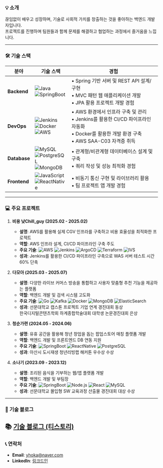 ### 💡 소개
끊임없이 배우고 성장하며, 기술로 사회적 가치를 창출하는 것을 좋아하는 백엔드 개발자입니다. <br> 프로젝트를 진행하며 팀원들과 함께 문제를 해결하고 협업하는 과정에서 즐거움을 느낍니다.

---

### 🛠 기술 스택
| 분야 | 기술 스택 | 경험 |
|---|---|---|
| **Backend** | ![Java](https://img.shields.io/badge/Java-007396?style=flat-square&logo=openjdk&logoColor=white)<br>![SpringBoot](https://img.shields.io/badge/SpringBoot-6DB33F?style=flat-square&logo=spring&logoColor=white) | • Spring 기반 서버 및 REST API 설계/구현<br>• MVC 패턴 웹 애플리케이션 개발<br>• JPA 활용 프로젝트 개발 경험 |
| **DevOps** | ![Jenkins](https://img.shields.io/badge/Jenkins-D24939?style=flat-square&logo=jenkins&logoColor=white)<br>![Docker](https://img.shields.io/badge/Docker-2496ED?style=flat-square&logo=docker&logoColor=white)<br>![AWS](https://img.shields.io/badge/AWS-232F3E?style=flat-square&logo=amazon-aws&logoColor=white) | • AWS 환경에서 인프라 구축 및 관리<br>• Jenkins를 활용한 CI/CD 파이프라인 자동화<br>• Docker를 활용한 개발 환경 구축<br>• AWS SAA-C03 자격증 취득 |
| **Database** | ![MySQL](https://img.shields.io/badge/MySQL-4479A1?style=flat-square&logo=mysql&logoColor=white)<br>![PostgreSQL](https://img.shields.io/badge/PostgreSQL-4479A1?style=flat-square&logo=PostgreSQL&logoColor=white)<br>![MongoDB](https://img.shields.io/badge/MongoDB-47A248?style=flat-square&logo=mongodb&logoColor=white) | • 관계형/비관계형 데이터베이스 설계 및 구축<br>• 쿼리 작성 및 성능 최적화 경험 |
| **Frontend** | ![JavaScript](https://img.shields.io/badge/JavaScript-F7DF1E?style=flat-square&logo=javascript&logoColor=black)<br>![ReactNative](https://img.shields.io/badge/ReactNative-61DAFB?style=flat-square&logo=react&logoColor=black) | • 비동기 통신 구현 및 라이브러리 활용<br>• 팀 프로젝트 앱 개발 경험 |

---

### 💻 주요 프로젝트
1. **비용 낮Chill_guy (2025.02 - 2025.02)**
   * **설명**: AWS를 활용해 실제 CGV 인프라를 구축하고 비용 효율성을 최적화한 프로젝트
   * **역할**: AWS 인프라 설계, CI/CD 파이프라인 구축 주도
   * **주요 기술**: ![AWS](https://img.shields.io/badge/AWS-232F3E?style=flat-square&logo=amazon-aws&logoColor=white) ![Jenkins](https://img.shields.io/badge/Jenkins-D24939?style=flat-square&logo=jenkins&logoColor=white) ![ArgoCD](https://img.shields.io/badge/ArgoCD-F3722F?style=flat-square&logo=argocd&logoColor=white) ![Terraform](https://img.shields.io/badge/Terraform-7B42BC?style=flat-square&logo=terraform&logoColor=white) ![IVS](https://img.shields.io/badge/IVS-232F3E?style=flat-square&logo=amazon-aws&logoColor=white)
   * **성과**: Jenkins를 활용한 CI/CD 파이프라인 구축으로 WAS 서버 테스트 시간 60% 단축

2. **다모아 (2025.03 - 2025.07)**
   * **설명**: 다양한 라이브 커머스 방송을 통합하고 사용자 맞춤형 추천 기능을 제공하는 플랫폼
   * **역할**: 백엔드 개발 및 검색 시스템 고도화
   * **주요 기술**: ![Go](https://img.shields.io/badge/Go-00ADD8?style=flat-square&logo=go&logoColor=white) ![Kafka](https://img.shields.io/badge/Kafka-231F20?style=flat-square&logo=apache-kafka&logoColor=white) ![Docker](https://img.shields.io/badge/Docker-2496ED?style=flat-square&logo=docker&logoColor=white) ![MongoDB](https://img.shields.io/badge/MongoDB-47A248?style=flat-square&logo=mongodb&logoColor=white) ![ElasticSearch](https://img.shields.io/badge/ElasticSearch-005571?style=flat-square&logo=elasticsearch&logoColor=white)
   * **성과**: 선문대학교 캡스톤 프로젝트 기업 연계 경진대회 동상 <br> 한국디지털콘텐츠학회 하계종합학술대회 대학생 논문경진대회 은상

3. **청순가련 (2024.05 - 2024.06)**
   * **설명**: 유휴 공간을 활용해 청년 창업을 돕는 팝업스토어 매칭 플랫폼 개발
   * **역할**: 백엔드 개발 및 프론트엔드 DB 연동 지원
   * **주요 기술**: ![SpringBoot](https://img.shields.io/badge/SpringBoot-6DB33F?style=flat-square&logo=spring&logoColor=white) ![ReactNative](https://img.shields.io/badge/ReactNative-61DAFB?style=flat-square&logo=react&logoColor=black) ![PostgreSQL](https://img.shields.io/badge/PostgreSQL-4479A1?style=flat-square&logo=PostgreSQL&logoColor=white)
   * **성과**: 아산시 도시재생 청년리빙랩 해커톤 우수상 수상

4. **소나기 (2023.09 - 2023.12)**
   * **설명**: 조리된 음식을 기부하는 웹/앱 플랫폼 개발
   * **역할**: 백엔드 개발 및 부팀장
   * **주요 기술**: ![SpringBoot](https://img.shields.io/badge/SpringBoot-6DB33F?style=flat-square&logo=spring&logoColor=white) ![Node.js](https://img.shields.io/badge/Node.js-339933?style=flat-square&logo=node.js&logoColor=white) ![React](https://img.shields.io/badge/React-61DAFB?style=flat-square&logo=react&logoColor=black) ![MySQL](https://img.shields.io/badge/MySQL-4479A1?style=flat-square&logo=mysql&logoColor=white)
   * **성과**: 선문대학교 몰입형 SW 교육과정 산출물 경진대회 대상 수상

---

### 📝 기술 블로그 
📚 [기술 블로그 (티스토리)](https://snackcoding.tistory.com/)
---

### 📞 연락처
* **Email**: yhoka@naver.com
* **LinkedIn**: [링크드인](https://www.linkedin.com/in/%EC%98%81%ED%95%99-%EC%9C%A4-36ba40346/)
